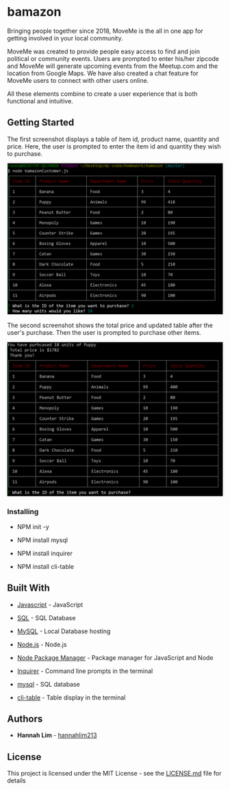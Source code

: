 # bamazon
Bringing people together since 2018, MoveMe is the all in one app for getting involved in your local community.

MoveMe was created to provide people easy access to find and join political or community events. Users are prompted to enter his/her zipcode and MoveMe will generate upcoming events from the Meetup.com and the location from Google Maps. We have also created a chat feature for MoveMe users to connect with other users online.

All these elements combine to create a user experience that is both functional and intuitive.

## Getting Started

The first screenshot displays a table of item id, product name, quantity and price. Here, the user is prompted to enter the item id and quantity they wish to purchase.

![FirstTable](images/Table.PNG)

The second screenshot shows the total price and updated table after the user's purchase. Then the user is prompted to purchase other items.

![SecondTable](images/Table2.PNG)


### Installing

* NPM init -y

* NPM install mysql

* NPM install inquirer

* NPM install cli-table

## Built With

* [Javascript](https://www.javascript.com/) - JavaScript

* [SQL]() - SQL Database 

* [MySQL](https://www.mysql.com/) - Local Database hosting

* [Node.js](https://nodejs.org/en/) - Node.js

* [Node Package Manager](https://www.npmjs.com/) - Package manager for JavaScript and Node

* [Inquirer](https://www.npmjs.com/package/inquirer) - Command line prompts in the terminal

* [mysql](https://www.npmjs.com/package/mysql) - SQL database

* [cli-table](https://www.npmjs.com/package/cli-table) - Table display in the terminal

## Authors

* **Hannah Lim** - [hannahlim213](https://github.com/hannahlim213)

## License

This project is licensed under the MIT License - see the [LICENSE.md](LICENSE.md) file for details
